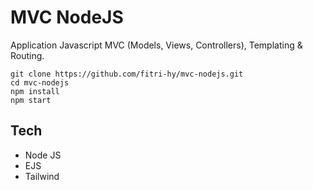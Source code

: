 # MVC NodeJS

Application Javascript MVC (Models, Views, Controllers), Templating & Routing.

```
git clone https://github.com/fitri-hy/mvc-nodejs.git
cd mvc-nodejs
npm install
npm start
```

## Tech
- Node JS
- EJS
- Tailwind
